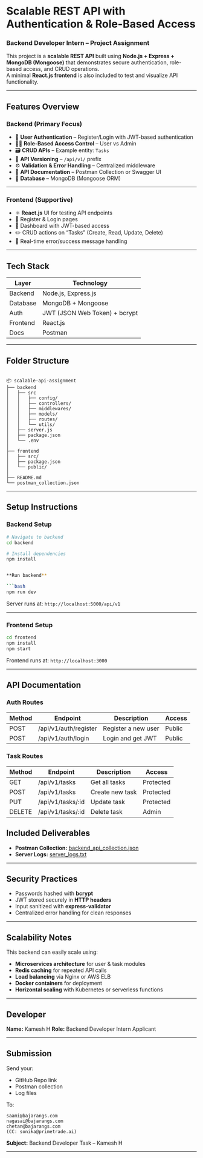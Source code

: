 
#  Scalable REST API with Authentication & Role-Based Access  

### **Backend Developer Intern – Project Assignment**  

This project is a **scalable REST API** built using **Node.js + Express + MongoDB (Mongoose)** that demonstrates secure authentication, role-based access, and CRUD operations.  
A minimal **React.js frontend** is also included to test and visualize API functionality.  

---

##  Features Overview  

###  **Backend (Primary Focus)**  
- 🔐 **User Authentication** – Register/Login with JWT-based authentication  
- 🧑‍💼 **Role-Based Access Control** – User vs Admin  
- 🗃️ **CRUD APIs** – Example entity: `Tasks`  
- 🧩 **API Versioning** – `/api/v1/` prefix  
- ⚙️ **Validation & Error Handling** – Centralized middleware  
- 📜 **API Documentation** – Postman Collection or Swagger UI  
- 🧱 **Database** – MongoDB (Mongoose ORM)  

---

###  **Frontend (Supportive)**  
- ⚛️ **React.js** UI for testing API endpoints  
- 👤 Register & Login pages  
- 🔑 Dashboard with JWT-based access  
- ✏️ CRUD actions on “Tasks” (Create, Read, Update, Delete)  
- 🧾 Real-time error/success message handling  

---

##  Tech Stack  

| Layer | Technology |
|-------|-------------|
| Backend | Node.js, Express.js |
| Database | MongoDB + Mongoose |
| Auth | JWT (JSON Web Token) + bcrypt |
| Frontend | React.js |
| Docs | Postman |


---

## Folder Structure  

```

📦 scalable-api-assignment
├── backend
│   ├── src
│   │   ├── config/
│   │   ├── controllers/
│   │   ├── middlewares/
│   │   ├── models/
│   │   ├── routes/
│   │   └── utils/
│   ├── server.js
│   ├── package.json
│   └── .env
│
├── frontend
│   ├── src/
│   ├── package.json
│   └── public/
│
├── README.md
└── postman_collection.json

````

---

##  Setup Instructions  

###  **Backend Setup**

```bash
# Navigate to backend
cd backend

# Install dependencies
npm install


**Run backend**

```bash
npm run dev
```

Server runs at: `http://localhost:5000/api/v1`

---

###  **Frontend Setup**

```bash
cd frontend
npm install
npm start
```

Frontend runs at: `http://localhost:3000`

---

##  API Documentation

### **Auth Routes**

| Method | Endpoint              | Description         | Access |
| ------ | --------------------- | ------------------- | ------ |
| POST   | /api/v1/auth/register | Register a new user | Public |
| POST   | /api/v1/auth/login    | Login and get JWT   | Public |

### **Task Routes**

| Method | Endpoint          | Description     | Access    |
| ------ | ----------------- | --------------- | --------- |
| GET    | /api/v1/tasks     | Get all tasks   | Protected |
| POST   | /api/v1/tasks     | Create new task | Protected |
| PUT    | /api/v1/tasks/:id | Update task     | Protected |
| DELETE | /api/v1/tasks/:id | Delete task     | Admin     |

 ##  Included Deliverables

-  **Postman Collection:** [backend_api_collection.json](./backend_api_collection.json)
-  **Server Logs:** [server_logs.txt](./server_logs.txt)

---

##  Security Practices
* Passwords hashed with **bcrypt**
* JWT stored securely in **HTTP headers**
* Input sanitized with **express-validator**
* Centralized error handling for clean responses

---

##  Scalability Notes

This backend can easily scale using:

* **Microservices architecture** for user & task modules
* **Redis caching** for repeated API calls
* **Load balancing** via Nginx or AWS ELB
* **Docker containers** for deployment
* **Horizontal scaling** with Kubernetes or serverless functions

---

##  Developer

**Name:** Kamesh H
**Role:** Backend Developer Intern Applicant

---

## Submission

Send your:

*  GitHub Repo link
*  Postman collection
*  Log files

To:

```
saami@bajarangs.com  
nagasai@bajarangs.com  
chetan@bajarangs.com  
(CC: sonika@primetrade.ai)
```

**Subject:** Backend Developer Task – Kamesh H

---

